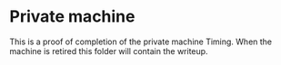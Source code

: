 # Private machine
This is a proof of completion of the private machine Timing. When the machine is retired this folder will contain the writeup.
